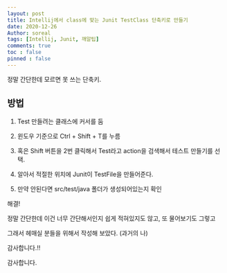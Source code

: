 ```yaml
---
layout: post
title: Intellij에서 class에 맞는 Junit TestClass 단축키로 만들기
date: 2020-12-26
Author: soreal
tags: [Intellij, Junit, 깨알팁]
comments: true
toc : false
pinned : false
---
```


정말 간단한데 모르면 못 쓰는 단축키. 


<!-- more -->



## 방법

1. Test 만들려는 클래스에 커서를 둠

2. 윈도우 기준으로 Ctrl + Shift + T를 누름

3. 혹은 Shift 버튼을 2번 클릭해서 Test라고 action을 검색해서 테스트 만들기를 선택.

3. 알아서 적절한 위치에 Junit이 TestFile을 만들어준다.

4. 만약 안된다면 src/test/java 폴더가 생성되어있는지 확인


해결!


정말 간단한데 이건 너무 간단해서인지 쉽게 적혀있지도 않고, 또 물어보기도 그렇고

그래서 헤매실 분들을 위해서 작성해 보았다. (과거의 나)



감사합니다.!!



감사합니다.

